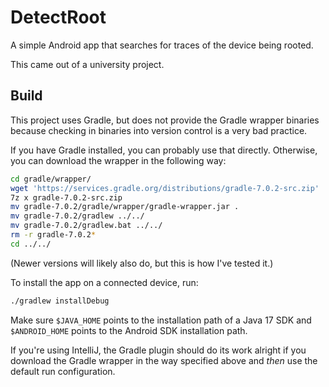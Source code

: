 DetectRoot
==========

A simple Android app that searches for traces of the device being rooted.

This came out of a university project.

Build
-----

This project uses Gradle, but does not provide the Gradle wrapper binaries because checking in binaries into version control is a very bad practice.

If you have Gradle installed, you can probably use that directly. Otherwise, you can download the wrapper in the following way:  
```sh
cd gradle/wrapper/
wget 'https://services.gradle.org/distributions/gradle-7.0.2-src.zip'
7z x gradle-7.0.2-src.zip
mv gradle-7.0.2/gradle/wrapper/gradle-wrapper.jar .
mv gradle-7.0.2/gradlew ../../
mv gradle-7.0.2/gradlew.bat ../../
rm -r gradle-7.0.2*
cd ../../
```
(Newer versions will likely also do, but this is how I've tested it.)

To install the app on a connected device, run:  
```sh
./gradlew installDebug
```
Make sure `$JAVA_HOME` points to the installation path of a Java 17 SDK and `$ANDROID_HOME` points to the Android SDK installation path.

If you're using IntelliJ, the Gradle plugin should do its work alright if you download the Gradle wrapper in the way specified above and *then* use the default run configuration.

